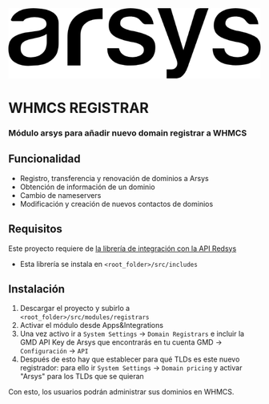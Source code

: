 <img alt="Arsys" src="https://raw.githubusercontent.com/insightcreativos/arsys-whmcs-registrar/master/logo.png?sanitize=true&raw=true" />

# WHMCS REGISTRAR

### Módulo arsys para añadir nuevo domain registrar a WHMCS

## Funcionalidad

- Registro, transferencia y renovación de dominios a Arsys
- Obtención de información de un dominio
- Cambio de nameservers
- Modificación y creación de nuevos contactos de dominios

## Requisitos

Este proyecto requiere de [la librería de integración con la API Redsys](https://github.com/insightcreativos/arsys-api-sdk-php)

- Esta librería se instala en ```<root_folder>/src/includes```

## Instalación

1. Descargar el proyecto y subirlo a ```<root_folder>/src/modules/registrars```
2. Activar el módulo desde Apps&Integrations
3. Una vez activo ir a ```System Settings``` -> ```Domain Registrars``` e incluir la GMD API Key de Arsys que encontrarás en tu cuenta GMD -> ```Configuración``` -> ```API```
4. Después de esto hay que establecer para qué TLDs es este nuevo registrador: para ello ir ```System Settings``` -> ```Domain pricing``` y activar "Arsys" para los TLDs que se quieran

Con esto, los usuarios podrán administrar sus dominios en WHMCS.
